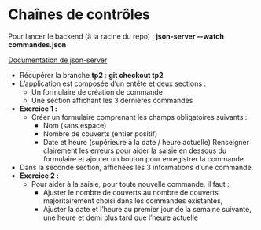 # Chaînes de contrôles 

Pour lancer le backend (à la racine du repo) : **json-server --watch commandes.json**

[Documentation de json-server](https://github.com/typicode/json-server/blob/master/README.md)

- Récupérer la branche **tp2** : **git checkout tp2**
- L’application est composée d’un entête et deux sections : 
  - Un formulaire de création de commande
  - Une section affichant les 3 dernières commandes
- **Exercice 1 :** 
  - Créer un formulaire comprenant les champs obligatoires suivants : 
    - Nom (sans espace)
    - Nombre de couverts (entier positif)
    - Date et heure (supérieure à la date / heure actuelle)
Renseigner clairement les erreurs pour aider la saisie en dessous du formulaire et ajouter un bouton pour enregistrer la commande. 
- Dans la seconde section, affichées les 3 informations d’une commande.
- **Exercice 2 :**
  - Pour aider à la saisie, pour toute nouvelle commande, il faut :
    - Ajuster le nombre de couverts au nombre de couverts majoritairement choisi dans les commandes existantes,
    - Ajuster la date et l’heure au premier jour de la semaine suivante, une heure et demi plus tard que l’heure actuelle
